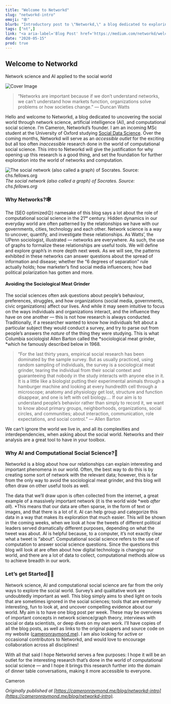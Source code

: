 ```yaml
---
title: "Welcome to Networkd"
slug: "networkd-intro"
emoji: "🕸"
blurb: "Introductory post to \"Networkd,\" a blog dedicated to exploring the social world through network science, artificial intelligence (AI), and computational social science."
tags: ["nt",]
link: "<a aria-label='Blog Post' href='https://medium.com/networkd/welcome-to-networkd-c3ba116c74cf'>Blog Post</a>"
date: "2020-05-15"
prod: true
---
```



## Welcome to Networkd

Network science and AI applied to the social world

![Cover Image](https://cdn-images-1.medium.com/max/2000/1*zkHe5W1eoAbIEJKbNYDDzw.png)
> “Networks are important because if we don’t understand networks, we can’t understand how markets function, organizations solve problems or how societies change.” — Duncan Watts

Hello and welcome to Networkd, a blog dedicated to uncovering the social world through network science, artificial intelligence (AI), and computational social science. I’m Cameron, Networkd’s founder. I am an incoming MSc student at the University of Oxford studying [Social Data Science](https://www.oii.ox.ac.uk/study/msc-in-social-data-science/). Over the coming months, Networkd will serve as an *accessible* *outlet* for the exciting but all too often *inaccessible* research done in the world of computational social science. This intro to Networkd will give the justification for why opening up this research is a good thing, and set the foundation for further exploration into the world of networks and computation.

![The social network (also called a graph) of Socrates. Source: chs.fellows.org](https://cdn-images-1.medium.com/max/2000/1*3n81icHJIwE9k_FddAF8Rg.gif)*The social network (also called a graph) of Socrates. Source: chs.fellows.org*

### **Why Networks?**🕸

The (SEO optimized😉) namesake of this blog says a lot about the role of computational social science in the 21ˢᵗ century. Hidden dynamics in our everyday world are often patterned by the relationships we have with our governments, cities, technology and each other. Network science is a way to uncover, quantify, and investigate these relationships. As Watts’, the UPenn sociologist, illustrated — networks are everywhere. As such, the use of graphs to formalize these relationships are useful tools. We will define and explore graph’s in more depth next week. As we will see, the patterns exhibited in these networks can answer questions about the spread of information and disease; whether the “6 degrees of separation” rule actually holds; how marketer’s find social media influencers; how bad political polarization has gotten and more.

#### Avoiding the Sociological Meat Grinder

The social sciences often ask questions about people’s behaviour, preferences, struggles, and how organizations (social media, governments, civic organizations) affect our lives. And while it may seem intuitive to focus on the ways individuals and organizations interact, and the influence they have on one another — this is not how research is always conducted. Traditionally, if a researcher wanted to know how individuals felt about a particular subject they would conduct a survey, and try to parse out from people’s answers the *nature* of the thing they were studying. This is what Columbia sociologist Allen Barton called the *sociological meat grinder, *which he famously described below in 1968.
> “For the last thirty years, empirical social research has been dominated by the sample survey. But as usually practiced, using random sampling of individuals, the survey is a sociological meat grinder, tearing the individual from their social context and guaranteeing that nobody in the study interacts with anyone else in it. It is a little like a biologist putting their experimental animals through a hamburger machine and looking at every hundredth cell through a microscope; anatomy and physiology get lost, structure and function disappear, and one is left with cell biology…. If our aim is to understand people’s behavior rather than simply to record it, we want to know about primary groups, neighborhoods, organizations, social circles, and communities; about interaction, communication, role expectations, and social control.” — Allen Barton

We can’t ignore the world we live in, and all its complexities and interdependencies, when asking about the social world. Networks and their analysis are a great tool to have in your toolbox.

### **Why AI and Computational Social Science?**🧠

Networkd is a blog about how our relationships can explain interesting and important phenomena in our world. Often, the best way to do this is by creating some sort of network with the relevant data; however, this is far from the only way to avoid the sociological meat grinder, and this blog will often draw on other useful tools as well.

The data that we’ll draw upon is often collected from the internet, a great example of a massively important network (it is the world wide *web *after all*). *This means that our data are often sparse, in the form of text or images, and that there is a lot of it. AI can help group and categorize this data in a way that makes its exploration that much easier. This will be shown in the coming weeks, when we look at how the tweets of different political leaders served dramatically different purposes, depending on what the tweet was about. AI is helpful because, to a computer, it’s not exactly clear what a tweet is “about”. Computational social science refers to the use of computation to answer social science questions. Since the questions this blog will look at are often about how digital technology is changing our world, and there are a lot of data to collect, computational methods allow us to achieve breadth in our work.

### Let’s get Started🕺💃

Network science, AI and computational social science are far from the only ways to explore the social world. Survey’s and qualitative work are undoubtedly important as well. This blog simply aims to shed light on tools that are sometimes ignored in the social sciences; tools that are extremely interesting, fun to look at, and uncover compelling evidence about our world. My aim is to have one blog post per week. These may be overviews of important concepts in network science/graph theory, interviews with social or data scientists, or deep dives on my own work. I’ll have copies of all the blog posts, as well as links to the original papers and source code on my website ([cameronraymond.me](https://cameronraymond.me/?utm_source=medium.com&utm_medium=referral)). I am also looking for active or occasional contributors to Networkd, and would love to encourage collaboration across all disciplines!

With all that said I hope Networkd serves a few purposes: I hope it will be an outlet for the interesting research that’s done in the world of computational social science — and I hope it brings this research further into the domain of dinner table conversations, making it more accessible to everyone.

Cameron

*Originally published at [https://cameronraymond.me/blog/networkd-intro](https://cameronraymond.me/blog/networkd-intro).*
